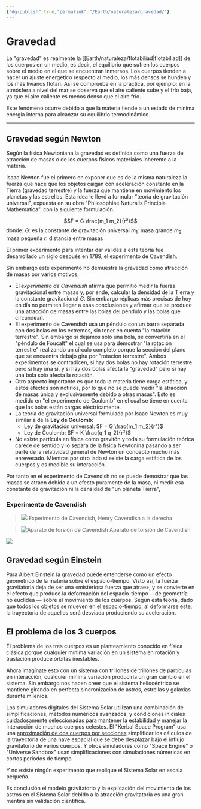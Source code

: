 ```yaml
---
{"dg-publish":true,"permalink":"/Earth/naturaleza/gravedad/"}
---
```



# Gravedad

La "gravedad" es realmente la [[Earth/naturaleza/flotabiliad\|flotabiliad]] de los cuerpos en un medio, es decir, el equilibrio que sufren los cuerpos sobre el medio en el que se encuentran inmersos. Los cuerpos tienden a hacer un ajuste energético respecto al medio, los más densos se hunden y los más livianos flotan. Así se comprueba en la práctica, por ejemplo: en la atmósfera a nivel del mar se observa que el aire caliente sube y el frío baja, ya que el aire caliente es menos denso que el aire frío.

Este fenómeno ocurre debido a que la materia tiende a un estado de mínima energía interna para alcanzar su equilibrio termodinámico.

---

## Gravedad según Newton

Según la física Newtoniana la gravedad es definida como una fuerza de atracción de masas o de los cuerpos físicos materiales inherente a la materia. 

Isaac Newton fue el primero en exponer que es de la misma naturaleza la fuerza que hace que los objetos caigan con aceleración constante en la Tierra (gravedad terrestre) y la fuerza que mantiene en movimiento los planetas y las estrellas. Esta idea le llevó a formular "teoría de gravitación universal", expuesta en su obra "Philosophiae Naturalis Principia Mathematica", con la siguiente formulación.

$$F = G \frac{m_1 m_2}{r²}$$
donde:
$G$: es la constante de gravitación universal
$m_1$: masa grande
$m_2$: masa pequeña
$r$: distancia entre masas

El primer experimento para intentar dar validez a esta teoría fue desarrollado un siglo después en 1789, el experimento de Cavendish.

Sin embargo este experimento no demuestra la gravedad como atracción de masas por varios motivos.

- El *experimento de Cavendish* afirma que permitió medir la fuerza gravitacional entre masas y, por ende, calcular la densidad de la Tierra y la constante gravitacional $G$. Sin embargo réplicas más precisas de hoy en día no permiten llegar a esas conclusiones y afirmar que se produce una atracción de masas entre las bolas del péndulo y las bolas que circundean.
- El experimento de Cavendish usa un péndulo con un barra separada con dos bolas en los extremos, sin tener en cuenta "la rotación terrestre". Sin embargo si dejamos solo una bola, se convertiría en el "péndulo de Foucalt" el cual se usa para demostrar "la rotación terrestre" realizando un círculo completo porque la sección del plano que se encuentra debajo gira por "rotación terrestre". Ambos experimentos se contradicen, si hay dos bolas no hay rotación terrestre pero si hay una sí, y si hay dos bolas afecta la "gravedad" pero si hay una bola solo afecta la rotación.
- Otro aspecto importante es que toda la materia tiene carga estática, y estos efectos son notirios, por lo que no se puede medir "la atracción de masas única y exclusivamente debido a otras masas". Esto es medido en "el experimento de Coulomb" en el cual se tiene en cuenta que las bolas están cargas eléctricamente.
- La teoría de gravitación universal formulada por Isaac Newton es muy similar a de la **Ley de Coulomb**:
	- Ley de gravitación universal: $F = G \frac{m_1 m_2}{r²}$
	- Ley de Coulomb: $F = K \frac{q_1 q_2}{r²}$
- No existe partícula en física como gravitón y toda su formulación teórica carece de sentido y lo separa de la física Newtonina pasando a ser parte de la relatividad general de Newton un concepto mucho más enrevesado. Mientras por otro lado si existe la carga estática de los cuerpos y es medible su interacción.

 Por tanto en el experimento de Cavendish no se puede demostrar que las masas se atraen debido a un efecto puramente de la masa, ni medir esa constante de gravitación ni la densidad de "un planeta Tierra",

### Experimento de Cavendish

> ![](https://i.imgur.com/7odFBLY.jpeg)
> Experimento de Cavendish, Henry Cavendish a la derecha

> ![Aparato de torsión de Cavendish](https://i.imgur.com/qvavDTn.png)
> Aparato de torsión de Cavendish

![](https://i.imgur.com/u3E3GHg.png)


## Gravedad según Einstein

Para Albert Einstein la gravedad puede entenderse como un efecto geométrico de la materia sobre el espacio-tiempo. Visto así, la fuerza gravitatoria deja de ser una «misteriosa fuerza que atrae», y se convierte en el efecto que produce la deformación del espacio-tiempo —de geometría no euclídea — sobre el movimiento de los cuerpos. Según esta teoría, dado que todos los objetos se mueven en el espacio-tiempo, al deformarse este, la trayectoria de aquellos será desviada produciendo su aceleración.


## El problema de los 3 cuerpos

El problema de los tres cuerpos es un planteamiento conocido en física clásica porque cualquier mínima variación en un sistema en rotación y traslación produce órbitas inestables. 

Ahora imagínate esto con un sistema con trillones de trillones de partículas en interacción, cualquier mínima variación produciría un gran cambio en el sistema. Sin embargo nos hacen creer que el sistema heliocéntrico se mantiene girando en perfecta sincronización de astros, estrellas y galaxias durante milenios.

Los simuladores digitales del Sistema Solar utilizan una combinación de simplificaciones, métodos numéricos avanzados, y condiciones iniciales cuidadosamente seleccionadas para mantener la estabilidad y manejar la interacción de muchos cuerpos celestes. El "Kerbal Space Program" usa una [aproximación de dos cuerpos por secciones](https://es.wikipedia.org/wiki/Aproximaci%C3%B3n_por_secciones_c%C3%B3nicas#cite_note-1) simplificar los cálculos de la trayectoria de una nave espacial que se debe desplazar bajo el influjo gravitatorio de varios cuerpos. Y otros simuladores como "Space Engine" o "Universe Sandbox" usan simplificaciones con simulaciones númericas en cortos periodos de tiempo.

Y no existe ningún experimento que replique el Sistema Solar en escala pequeña.

Es conclusión el modelo gravitatorio y la explicación del movimiento de los astros en el Sistema Solar debido a la atracción gravitatoria es una gran mentira sin validación científica.

